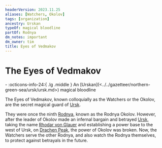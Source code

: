 ```yaml
---
headerVersion: 2023.11.25
aliases: [Watchers, Okolov]
tags: [organization]
ancestry: Urskan
typeOf: magical bloodline
partOf: Rodnya
dm_notes: important
dm_owner: tim
title: Eyes of Vedmakov
---
```

# The Eyes of Vedmakov
<div class="grid cards ext-narrow-margin ext-one-column" markdown>
-
   :octicons-info-24:{ .lg .middle } An [Urskan](<../../gazetteer/northern-green-sea/ursk/ursk.md>) magical bloodline  
</div>


The Eyes of Vedmakov, known colloquially as the Watchers or the Okolov, are the secret magical guard of [Ursk](<../../gazetteer/northern-green-sea/ursk/ursk.md>). 


They were once the ninth [Rodnya](<./rodnya.md>), known as the Rodnya Okolov. However, after the leader of Okolov made an infernal bargain and betrayed [Ursk](<../../gazetteer/northern-green-sea/ursk/ursk.md>), taking the name [Rhodar von Glauer](<../../people/other-nonhumans/rhodar-von-glauer.md>) and establishing a power base to the west of Ursk, on [Drachen Peak](<../../gazetteer/northern-green-sea/drachen-peak.md>), the power of Okolov was broken. Now, the Watchers serve the other Rodnya, and also watch the Rodnya themselves, to protect against betrayals in the future.



